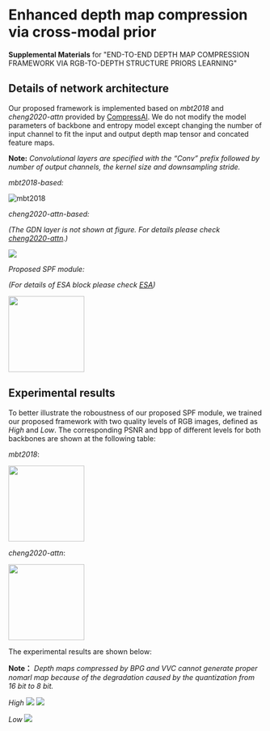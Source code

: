 # Enhanced depth map compression via cross-modal prior
**Supplemental Materials** for "END-TO-END DEPTH MAP COMPRESSION FRAMEWORK VIA RGB-TO-DEPTH STRUCTURE PRIORS LEARNING"


## Details of network architecture
Our proposed framework is implemented based on *mbt2018* and *cheng2020-attn* provided by [CompressAI](https://github.com/InterDigitalInc/CompressAI). We do not modify the model parameters of backbone and entropy model except changing the number of input channel to fit the input and output depth map tensor and concated feature maps.

**Note:**
*Convolutional layers are specified with the “Conv” prefix followed by number of output channels, the kernel size and downsampling stride.*

*mbt2018-based:*

<!-- <img src="https://github.com/mingfaichen/r2dcompression/blob/main/architecture/mtb2018.jpg" /> -->
![mbt2018](https://github.com/mingfaichen/r2dcompression/blob/main/architecture/mtb2018.jpg)

*cheng2020-attn-based:*

*(The GDN layer is not shown at figure. For details please check [cheng2020-attn](https://github.com/InterDigitalInc/CompressAI/blob/master/compressai/models/waseda.py).)*

<img src="https://github.com/mingfaichen/r2dcompression/blob/main/architecture/cheng2020-attn.jpg" />
<!-- ![cheng2020-attn](https://github.com/mingfaichen/r2dcompression/blob/main/architecture/cheng2020-attn.jpg) -->

*Proposed SPF module:*

*(For details of ESA block please check [ESA](https://github.com/njulj/RFANet/blob/master/ESA.py))*

<img src="https://github.com/mingfaichen/r2dcompression/blob/main/architecture/SPF.jpg" width="150px" />
<!-- ![SPF](https://github.com/mingfaichen/r2dcompression/blob/main/architecture/SPF.jpg){:height="50%" width="50%"} -->

## Experimental results
To better illustrate the roboustness of our proposed SPF module, we trained our proposed framework with two quality levels of RGB images, defined as *High*  and *Low*. The corresponding PSNR and bpp of different levels for both backbones are shown at the following table:

*mbt2018*:

<img src="https://github.com/mingfaichen/r2dcompression/blob/main/result/Joint_Color.jpg" width="150px" />

*cheng2020-attn*:

<img src="https://github.com/mingfaichen/r2dcompression/blob/main/result/Cheng_Color.jpg" width="150px" />

The experimental results are shown below:

**Note：** *Depth maps compressed by BPG and VVC cannot generate proper nomarl map because of the degradation caused by the quantization from 16 bit to 8 bit.*

*High*
<img src="https://github.com/mingfaichen/r2dcompression/blob/main/result/curve_high.jpg" />
<img src="https://github.com/mingfaichen/r2dcompression/blob/main/result/visualization_high.jpg" />

*Low*
<img src="https://github.com/mingfaichen/r2dcompression/blob/main/result/curve_low.jpg" />
